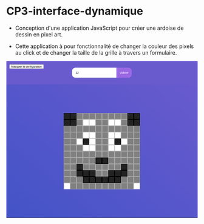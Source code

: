 # CP3-interface-dynamique

- Conception d'une application JavaScript pour créer une ardoise de dessin en pixel art.

- Cette application à pour fonctionnalité de changer la couleur des pixels au click et de changer la taille de la grille à travers un formulaire.


![invader-img](img/invader.png)
